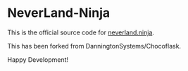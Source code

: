 # NeverLand-Ninja

This is the official source code for [neverland.ninja](https://neverland.ninja).

This has been forked from DanningtonSystems/Chocoflask.

Happy Development!
